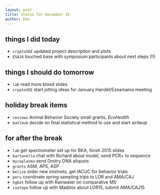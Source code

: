 ```yaml
---
layout: post
title: status for December 15
author: Dan
---
```


## things I did today

* `cryptoSEE` updated project description and plots
* `ESA16` touched base with symposium participants about next steps (!!)

## things I should do tomorrow

* `lab` read more blood slides
* `cryptoSEE` start jotting ideas for January Handel/Ezeamama meeting

## holiday break items 
* `reviews` Animal Behavior Society small grants, *EcoHealth*
* `batleuk` decide on final statistical method to use and start writeup

## for after the break
* `lab` get spectrometer set up for BKA, finish 2015 slides
* `bartonella` chat with Richard about model, send PCR+ to sequence
* `mycoplasma` send Dmitry DNA aliquots
* `grants` ASM, APS, ASP
* `belize` order new mistnets, get IACUC for behavior trials
* `peru` coordinate spring sampling trips to LOR and AMA/CAJ
* `hgbat` follow up with Rainwater on comparative MS
* `isotope` follow up with Maddox about LOR15, submit AMA/CAJ15

<i class='fa fa-code' style='color:pink'> </i>

